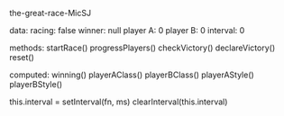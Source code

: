 the-great-race-MicSJ

data:
    racing: false
    winner: null
    player A: 0
    player B: 0
    interval: 0

methods:
    startRace()
    progressPlayers()
    checkVictory()
    declareVictory()
    reset()

computed:
    winning()
    playerAClass()
    playerBClass()
    playerAStyle()
    playerBStyle()

this.interval = setInterval(fn, ms)
clearInterval(this.interval)